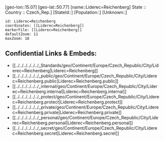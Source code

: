 ﻿---
location: [50.77,15.07] 
mapzoom: [7,12] 
mapmarker: city 
type: City
tags:
- geo/City


SpocWebEntityId: 31987
isDeleted: false
confidential: public

---
[geo-lon::15.07] 
[geo-lat::50.77] 
[name::Liderec=Reichenberg] 
State ::  
Country :: Czech_Rep.] 
[StateId::] 
[Population::] 
[Unknown::] 


```leaflet
id: Liderec=Reichenberg
coordinates: [[Liderec=Reichenberg]] 
markerFile: [[Liderec=Reichenberg]] 
defaultZoom: 11 
maxZoom: 18
```


## Confidential Links & Embeds: 
- [[../../../../../../_Standards/geo/Continent/Europe/Czech_Republic/City/Liderec=Reichenberg|Liderec=Reichenberg]] 
- [[../../../../../../_public/geo/Continent/Europe/Czech_Republic/City/Liderec=Reichenberg.public|Liderec=Reichenberg.public]] 
- [[../../../../../../_internal/geo/Continent/Europe/Czech_Republic/City/Liderec=Reichenberg.internal|Liderec=Reichenberg.internal]] 
- [[../../../../../../_protect/geo/Continent/Europe/Czech_Republic/City/Liderec=Reichenberg.protect|Liderec=Reichenberg.protect]] 
- [[../../../../../../_private/geo/Continent/Europe/Czech_Republic/City/Liderec=Reichenberg.private|Liderec=Reichenberg.private]] 
- [[../../../../../../_personal/geo/Continent/Europe/Czech_Republic/City/Liderec=Reichenberg.personal|Liderec=Reichenberg.personal]] 
- [[../../../../../../_secret/geo/Continent/Europe/Czech_Republic/City/Liderec=Reichenberg.secret|Liderec=Reichenberg.secret]] 
